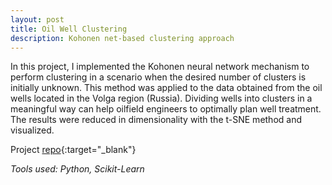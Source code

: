 ```yaml
---
layout: post
title: Oil Well Clustering
description: Kohonen net-based clustering approach
---
```


In this project, I implemented the Kohonen neural network mechanism to perform clustering in a scenario when the desired number of clusters is initially unknown. This method was applied to the data obtained from the oil wells located in the Volga region (Russia). Dividing wells into clusters in a meaningful way can help oilfield engineers to optimally plan well treatment. The results were reduced in dimensionality with the t-SNE method and visualized.

Project [repo](https://github.com/svetovidov/kohonen-net){:target="_blank"}

*Tools used: Python, Scikit-Learn*